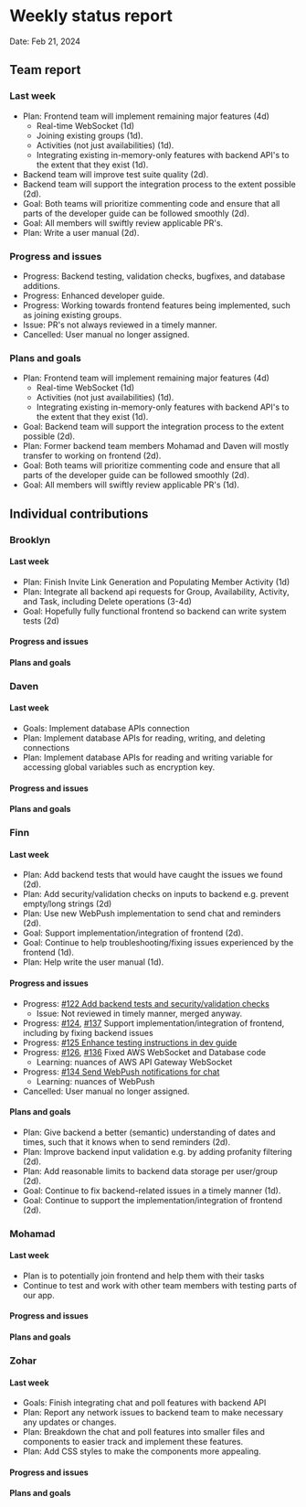 # Weekly status report

Date: Feb 21, 2024

## Team report

### Last week

- Plan: Frontend team will implement remaining major features (4d)
  - Real-time WebSocket (1d)
  - Joining existing groups (1d).
  - Activities (not just availabilities) (1d).
  - Integrating existing in-memory-only features with backend API's to the extent that they exist (1d).
- Backend team will improve test suite quality (2d).
- Backend team will support the integration process to the extent possible (2d).
- Goal: Both teams will prioritize commenting code and ensure that all parts of the developer guide can be followed smoothly (2d).
- Goal: All members will swiftly review applicable PR's.
- Plan: Write a user manual (2d).

### Progress and issues

- Progress: Backend testing, validation checks, bugfixes, and database additions.
- Progress: Enhanced developer guide.
- Progress: Working towards frontend features being implemented, such as joining existing groups.
- Issue: PR's not always reviewed in a timely manner.
- Cancelled: User manual no longer assigned.

### Plans and goals

- Plan: Frontend team will implement remaining major features (4d)
  - Real-time WebSocket (1d)
  - Activities (not just availabilities) (1d).
  - Integrating existing in-memory-only features with backend API's to the extent that they exist (1d).
- Goal: Backend team will support the integration process to the extent possible (2d).
- Plan: Former backend team members Mohamad and Daven will mostly transfer to working on frontend (2d).
- Goal: Both teams will prioritize commenting code and ensure that all parts of the developer guide can be followed smoothly (2d).
- Goal: All members will swiftly review applicable PR's (1d).

## Individual contributions

### Brooklyn

#### Last week

- Plan: Finish Invite Link Generation and Populating Member Activity (1d)
- Plan: Integrate all backend api requests for Group, Availability, Activity, and Task, including Delete operations (3-4d)
- Goal: Hopefully fully functional frontend so backend can write system tests (2d)

#### Progress and issues

<!--
What you did, what worked, what you learned, where you had trouble, and where you are stuck.
-->

#### Plans and goals

<!--
Each bullet point should include a measurable task and a time estimate.

Break down tasks such that lowest level tasks are <3 days.
-->

### Daven

#### Last week

- Goals: Implement database APIs connection
- Plan: Implement database APIs for reading, writing, and deleting connections
- Plan: Implement database APIs for reading and writing variable for accessing global variables
such as encryption key.

#### Progress and issues

<!--
What you did, what worked, what you learned, where you had trouble, and where you are stuck.
-->

#### Plans and goals

<!--
Each bullet point should include a measurable task and a time estimate.

Break down tasks such that lowest level tasks are <3 days.
-->

### Finn

#### Last week

- Plan: Add backend tests that would have caught the issues we found (2d).
- Plan: Add security/validation checks on inputs to backend e.g. prevent empty/long strings (2d)
- Plan: Use new WebPush implementation to send chat and reminders (2d).
- Goal: Support implementation/integration of frontend (2d).
- Goal: Continue to help troubleshooting/fixing issues experienced by the frontend (1d).
- Plan: Help write the user manual (1d).

#### Progress and issues
- Progress: [#122 Add backend tests and security/validation checks](https://github.com/cse403-lemmeknow/lemmeknow/pull/122)
  - Issue: Not reviewed in timely manner, merged anyway.
- Progress: [#124](https://github.com/cse403-lemmeknow/lemmeknow/pull/124), [#137](https://github.com/cse403-lemmeknow/lemmeknow/pull/137/commits/1f247866fd682c99c071be50b95c3351b456953b) Support implementation/integration of frontend, including by fixing backend issues
- Progress: [#125 Enhance testing instructions in dev guide](https://github.com/cse403-lemmeknow/lemmeknow/pull/125)
- Progress: [#126](https://github.com/cse403-lemmeknow/lemmeknow/pull/126), [#136](https://github.com/cse403-lemmeknow/lemmeknow/pull/136) Fixed AWS WebSocket and Database code
  - Learning: nuances of AWS API Gateway WebSocket
- Progress: [#134 Send WebPush notifications for chat](https://github.com/cse403-lemmeknow/lemmeknow/pull/134)
  - Learning: nuances of WebPush
- Cancelled: User manual no longer assigned.

#### Plans and goals

- Plan: Give backend a better (semantic) understanding of dates and times, such that it knows when to send reminders (2d).
- Plan: Improve backend input validation e.g. by adding profanity filtering (2d).
- Plan: Add reasonable limits to backend data storage per user/group (2d).
- Goal: Continue to fix backend-related issues in a timely manner (1d).
- Goal: Continue to support the implementation/integration of frontend (2d).

### Mohamad

#### Last week

- Plan is to potentially join frontend and help them with their tasks
- Continue to test and work with other team members with testing parts of our app.

#### Progress and issues

<!--
What you did, what worked, what you learned, where you had trouble, and where you are stuck.
-->

#### Plans and goals

<!--
Each bullet point should include a measurable task and a time estimate.

Break down tasks such that lowest level tasks are <3 days.
-->

### Zohar

#### Last week

- Goals: Finish integrating chat and poll features with backend API
- Plan: Report any network issues to backend team to make necessary any updates or changes.
- Plan: Breakdown the chat and poll features into smaller files and components to easier
track and implement these features.
- Plan: Add CSS styles to make the components more appealing.

#### Progress and issues

<!--
What you did, what worked, what you learned, where you had trouble, and where you are stuck.
-->

#### Plans and goals

<!--
Each bullet point should include a measurable task and a time estimate.

Break down tasks such that lowest level tasks are <3 days.
-->
